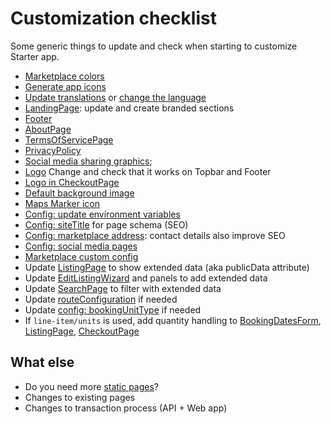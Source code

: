 
# Customization checklist

Some generic things to update and check when starting to customize Starter app.

- [Marketplace colors](colors-and-icons.md#colors)
- [Generate app icons](colors-and-icons.md#icons)
- [Update translations](../src/translations/en.json) or [change the language](i18n.md)
- [LandingPage](../src/containers/LandingPage/LandingPage.js): update and create branded sections
- [Footer](../src/components/Footer/Footer.js)
- [AboutPage](../src/containers/AboutPage/AboutPage.js)
- [TermsOfServicePage](terms-of-service-and-privacy-policy.md#terms-of-service)
- [PrivacyPolicy](terms-of-service-and-privacy-policy.md#privacy-policy)
- [Social media sharing graphics](../src/components/Page/Page.js);
- [Logo](../src/components/Logo/Logo.js) Change and check that it works on Topbar and Footer
- [Logo in CheckoutPage](../src/containers/CheckoutPage/LogoIcon.js)
- [Default background image](../src/assets/background-1440.jpg)
- [Maps Marker icon](../src/components/Map/Map/images/marker-32x32.png)
- [Config: update environment variables](../src/config.js)
- [Config: siteTitle](../src/config.js) for page schema (SEO)
- [Config: marketplace address](../src/config.js): contact details also improve SEO
- [Config: social media pages](../src/config.js)
- [Marketplace custom config](../src/marketplace-custom-config.js)
- Update [ListingPage](../src/containers/ListingPage/ListingPage.js) to show extended data (aka publicData attribute)
- Update [EditListingWizard](../src/components/EditListingWizard/EditListingWizard.js) and panels to add extended data
- Update [SearchPage](../src/containers/SearchPage/SearchPage.js) to filter with extended data
- Update [routeConfiguration](../src/routeConfiguration) if needed
- Update [config: bookingUnitType](../src/config.js) if needed
- If `line-item/units` is used, add quantity handling
to [BookingDatesForm](../src/containers/BookingDatesForm/BookingDatesForm.js), [ListingPage](../src/containers/ListingPage/ListingPage.js), [CheckoutPage](../src/containers/CheckoutPage/CheckoutPage.js)

## What else
- Do you need more [static pages](static-pages.md)?
- Changes to existing pages
- Changes to transaction process (API + Web app)
